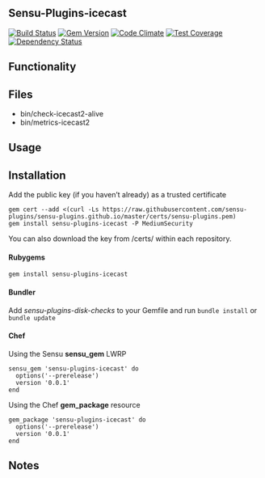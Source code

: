 ## Sensu-Plugins-icecast

[![Build Status](https://travis-ci.org/sensu-plugins/sensu-plugins-icecast.svg?branch=master)](https://travis-ci.org/sensu-plugins/sensu-plugins-icecast)
[![Gem Version](https://badge.fury.io/rb/sensu-plugins-icecast.svg)](http://badge.fury.io/rb/sensu-plugins-icecast)
[![Code Climate](https://codeclimate.com/github/sensu-plugins/sensu-plugins-icecast/badges/gpa.svg)](https://codeclimate.com/github/sensu-plugins/sensu-plugins-icecast)
[![Test Coverage](https://codeclimate.com/github/sensu-plugins/sensu-plugins-icecast/badges/coverage.svg)](https://codeclimate.com/github/sensu-plugins/sensu-plugins-icecast)
[![Dependency Status](https://gemnasium.com/sensu-plugins/sensu-plugins-icecast.svg)](https://gemnasium.com/sensu-plugins/sensu-plugins-icecast)

## Functionality

## Files
 * bin/check-icecast2-alive
 * bin/metrics-icecast2

## Usage

## Installation

Add the public key (if you haven’t already) as a trusted certificate

```
gem cert --add <(curl -Ls https://raw.githubusercontent.com/sensu-plugins/sensu-plugins.github.io/master/certs/sensu-plugins.pem)
gem install sensu-plugins-icecast -P MediumSecurity
```

You can also download the key from /certs/ within each repository.

#### Rubygems

`gem install sensu-plugins-icecast`

#### Bundler

Add *sensu-plugins-disk-checks* to your Gemfile and run `bundle install` or `bundle update`

#### Chef

Using the Sensu **sensu_gem** LWRP
```
sensu_gem 'sensu-plugins-icecast' do
  options('--prerelease')
  version '0.0.1'
end
```

Using the Chef **gem_package** resource
```
gem_package 'sensu-plugins-icecast' do
  options('--prerelease')
  version '0.0.1'
end
```

## Notes
